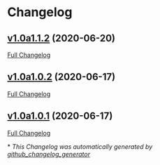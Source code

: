 # Changelog

## [v1.0a1.1.2](https://github.com/tayjaybabee/ada-hub/tree/v1.0a1.1.2) (2020-06-20)

[Full Changelog](https://github.com/tayjaybabee/ada-hub/compare/v1.0a1.0.2...v1.0a1.1.2)

## [v1.0a1.0.2](https://github.com/tayjaybabee/ada-hub/tree/v1.0a1.0.2) (2020-06-17)

[Full Changelog](https://github.com/tayjaybabee/ada-hub/compare/v1.0a1.0.1...v1.0a1.0.2)

## [v1.0a1.0.1](https://github.com/tayjaybabee/ada-hub/tree/v1.0a1.0.1) (2020-06-17)

[Full Changelog](https://github.com/tayjaybabee/ada-hub/compare/96378fd3b64712c4b6f363cb5a3d2c9a15dc1946...v1.0a1.0.1)



\* *This Changelog was automatically generated by [github_changelog_generator](https://github.com/github-changelog-generator/github-changelog-generator)*
